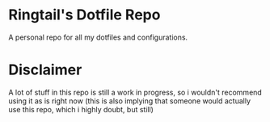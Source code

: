 # Ringtail's Dotfile Repo

A personal repo for all my dotfiles and configurations.

# Disclaimer

A lot of stuff in this repo is still a work in progress, so i wouldn't recommend using it as is right now (this is also implying that someone would actually use this repo, which i highly doubt, but still)